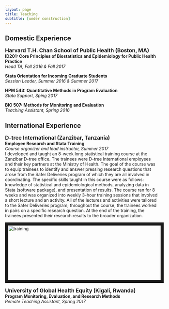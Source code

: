 ```yaml
---
layout: page
title: Teaching
subtitle: [under construction]
---
```


## Domestic Experience

<strong style="font-size: 125%;"> Harvard T.H. Chan School of Public Health (Boston, MA) </strong>  
**ID201: Core Principles of Biostatistics and Epidemiology for Public Health Practice**  
_Head TA, Fall 2016 & Fall 2017_

**Stata Orientation for Incoming Graduate Students**  
_Session Leader, Summer 2016 & Summer 2017_

**HPM 543: Quantitative Methods in Program Evaluation**  
_Stata Support, Sping 2017_

**BIO 507: Methods for Monitoring and Evaluation**  
_Teaching Assistant, Spring 2016_


## International Experience 

<strong style="font-size: 125%;"> D-tree International (Zanzibar, Tanzania) </strong>  
**Employee Research and Stata Training**  
_Course organizer and lead instructor, Summer 2017_  
I developed and taught an 8-week long statistical training course at the Zanzibar D-tree office. The trainees were D-tree International employees and their key partners at the Ministry of Health. The goal of the course was to equip trainees to identify and answer pressing research questions that arose from the Safer Deliveries program of which they are all involved in coordinating. The specific skills taught in this course were as follows: knowledge of statistical and epidemiological methods, analyzing data in Stata (software package), and presentation of results. The course ran for 8 weeks and was organized into weekly 3-hour training sessions that involved a short lecture and an activity. All of the lectures and activities were tailored to the Safer Deliveries program; throughout the course, the trainees worked in pairs on a specific research question. At the end of the training, the trainees presented their research results to the broader organization. 

<img src="https://isabelfulcher.github.io/img/training.png" align="middle"
alt="training" width="720" height="180" border="10" />

<strong style="font-size: 125%;"> University of Global Health Equity (Kigali, Rwanda) </strong>  
**Program Monitoring, Evaluation, and Research Methods**  
_Remote Teaching Assistant, Spring 2017_

